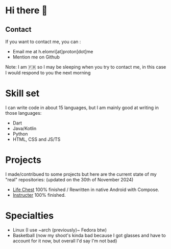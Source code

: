 # Hi there 👋

## Contact
If you want to contact me, you can : 
- Email me at h.elomri[at]proton[dot]me
- Mention me on Github

Note: I am 🇫🇷 so I may be sleeping when you try to contact me, in this case I would respond to you the next morning

# Skill set
I can write code in about 15 languages, but I am mainly good at writing in those languages:
- Dart
- Java/Kotlin
- Python
- HTML, CSS and JS/TS

# Projects
I made/contribued to some projects but here are the current state of my "real" repositories: (updated on the 30th of November 2024)
- [Life Chest](https://github.com/helomri/life-chest-compose) 100% finished / Rewritten in native Android with Compose.
- [Instructer](https://github.com/helomri/Instructer) 100% finished.

# Specialties
- Linux (I use ~arch (previously)~ Fedora btw)
- Basketball (now my shoot's kinda bad because I got glasses and have to account for it now, but overall I'd say I'm not bad)
